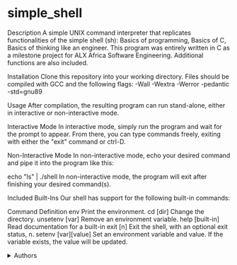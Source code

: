# simple_shell
Description
A simple UNIX command interpreter that replicates functionalities of the simple shell (sh): Basics of programming, Basics of C, Basics of thinking like an engineer.
This program was entirely written in C as a milestone project for ALX Africa Software Engineering. Additional functions are also included.

Installation
Clone this repository into your working directory. Files should be compiled with GCC and the following flags: -Wall -Wextra -Werror -pedantic -std=gnu89

Usage
After compilation, the resulting program can run stand-alone, either in interactive or non-interactive mode.

Interactive Mode
In interactive mode, simply run the program and wait for the prompt to appear. From there, you can type commands freely, exiting with either the "exit" command or ctrl-D.

Non-Interactive Mode
In non-interactive mode, echo your desired command and pipe it into the program like this:

echo "ls" | ./shell
In non-interactive mode, the program will exit after finishing your desired command(s).

Included Built-Ins
Our shell has support for the following built-in commands:

Command	Definition
env	Print the environment.
cd [dir]	Change the directory.
unsetenv [var]	Remove an environment variable.
help [built-in]	Read documentation for a built-in
exit [n]	Exit the shell, with an optional exit status, n.
setenv [var][value]	Set an environment variable and value. If the variable exists, the value will be updated.

<details>
<summary>Authors</summary>

* Richard Miruka
* George Mwaura
</details>
